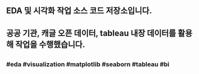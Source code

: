 ##
## EDA 및 시각화 작업 소스 코드 저장소입니다.
## 공공 기관, 캐글 오픈 데이터, tableau 내장 데이터를 활용해 작업을 수행했습니다.
##
### #eda #visualization #matplotlib #seaborn #tableau #bi
##

